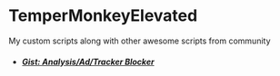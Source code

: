 # TemperMonkeyElevated
My custom scripts along with other awesome scripts from community


- ##### [Gist: Analysis/Ad/Tracker Blocker](https://gist.github.com/Tuurash/288c552dfba8a2a8dd0b13dc4ebe6f67)
